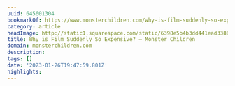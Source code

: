 ```yaml
---
uuid: 645601304
bookmarkOf: https://www.monsterchildren.com/why-is-film-suddenly-so-expensive/
category: article
headImage: http://static1.squarespace.com/static/6398e5b4b3dd441ead33860a/6398e815f2eabd0b458bc856/63c5e93626f2c50c39f6ce1f/1676398504857/film-thumn-2-monster-chidlren.jpg?format=1500w
title: Why is Film Suddenly So Expensive? — Monster Children
domain: monsterchildren.com
description: 
tags: []
date: '2023-01-26T19:47:59.801Z'
highlights: 
---
```



